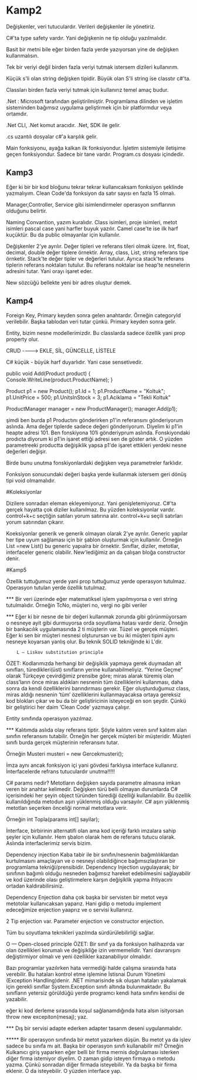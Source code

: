 # Kamp2
Değişkenler, veri tutuculardır. Verileri değişkenler ile yönetiriz.

C#'ta type safety vardır. Yani değişkenin ne tip olduğu yazılmalıdır.

Basit bir metni bile eğer birden fazla yerde yazıyorsan yine de değişken kullanmalısın.

Tek bir veriyi değil birden fazla veriyi tutmak istersem dizileri kullanırım.

Küçük s'li olan string değişken tipidir. Büyük olan S'li string ise classtır c#'ta.

Classları birden fazla veriyi tutmak için kullanırız temel amaç budur.

.Net : Microsoft tarafından geliştirilmiştir. Programlama dilinden ve işletim sisteminden bağımsız uygulama geliştirmek için bir platformdur veya ortamdır.

.Net CLI, .Net komut aracıdır. .Net, SDK ile gelir.

.cs uzantılı dosyalar c#'a karşılık gelir.

Main fonksiyonu, ayağa kalkan ilk fonksiyondur. İşletim sistemiyle iletişime geçen fonksiyondur. Sadece bir tane vardır. Program.cs dosyası içindedir.

<h2> Kamp3 </h2>

Eğer ki bir bir kod bloğunu tekrar tekrar kullanıcaksam fonksiyon şeklinde yazmalıyım. Clean Code'da fonksiyon da satır sayısı en fazla  15 olmalı.

Manager,Controller, Service gibi isimlendirmeler operasyon sınıflarının olduğunu belirtir.

Naming Convantion, yazım kuralıdır. Class isimleri, proje isimleri, metot isimleri pascal case yani harfler buyuk yazılır. Camel case'te ise ilk harf kuçüktür. Bu da public olmayanlar için kullanılır.

Değişkenler 2'ye ayrılır. Değer tipleri ve referans tileri olmak üzere. Int, float, decimal, double değer tiplere örnektir. Array, class, List, string referans tipe örnketir. Stack'te değer tipler ve değerleri tutulur. Ayrıca stack'te referans tiplerin referans noktaları tutulur. Bu referans noktalar ise heap'te nesnelerin adresini tutar. Yani orayı işaret eder.

New sözcüğü bellekte yeni bir adres oluştur demek.

<h2> Kamp4 </h2>

Foreign Key, Primary keyden sonra gelen anahtardır. Örneğin categoryId verilebilir. Başka tablodan veri tutar çünkü. Primary keyden sonra gelir.

Entity, bizim nesne modellerimizdir. Bu classlarda sadece özellik yani prop property olur.

CRUD ----> EKLE, SİL, GÜNCELLE, LİSTELE

C# küçük - büyük harf duyarlıdır. Yani case sensetivedir.

 public void Add(Product product)
        {
            Console.WriteLine(product.ProductName);
        }

Product p1 = new Product();
            p1.Id = 1;
            p1.ProductName = "Koltuk";
            p1.UnitPrice = 500;
            p1.UnitsInStock = 3;
            p1.Aciklama = "Tekli Koltuk"


ProductManager manager = new ProductManager();
            manager.Add(p1);
            
 şimdi ben burda p1 Productını gönderirken p1'in referansını gönderiyorum aslında. Ama değer tiplerde sadece değeri gönderiyorum. Diyelim ki p1'in heapte adresi 101. Ben fonskiyona 101i gönderiyprum aslında. Fonskiyondaki prodıcta diyorum ki p1'in işaret ettiği adresi sen de göster artık. O yüzden parametreeki productta değişiklik yapsa p1'de işaret ettikleri yerdeki nesne değerleri değişir.
 
 Birde bunu unutma fonskiyonlardaki değişken veya parametreler farklıdır.
 
 Fonksiyon sonucundaki değeri başka yerde kullanmak istersem geri dönüş tipi void olmamalıdır.
 
 #Koleksiyonlar
 
 Dizilere sonradan eleman ekleyemiyoruz. Yani genişletemiyoruz. C#'ta gerçek hayatta çok diziler kullanılmaz. Bu yüzden koleksiyonlar vardır.
 control+k+c seçtiğin satıları yorum satırına alır. control+k+u seçili satırları yorum satırından çıkarır. 
 
 Koeksiyonlar generik ve generik olmayan olarak 2'ye ayrılır. Generic yapılar her tipe uyum sağlaması için bir şablon oluşturmak için kullanılır. Örneğin List<int> =new List<int>() bu generic yapıalra bir örnektir. Sınıflar, diziler, metotlar, interfaceler generic olabilir. New'lediğimiz an da çalışan bloğa constructor denir.
 
 #Kamp5
 
 Özellik tuttuğumuz yerde yani prop tuttuğumuz yerde operasyon tutulmaz. Operasyon tutulan yerde özellik tutulmaz.
 
 *** Bir veri üzerinde eğer matematiksel işlem yapılmıyorsa o veri string tutulmalıdır. Örneğin TcNo, müşteri no, vergi no gibi veriler
 
 *** Eğer ki bir nesne de bir değeri kullanmak zorunda gibi görünmüyorsam o nesneye ayit gibi durmuyorsa orda soyutlama hatası vardır deriz. Örneğin bir bankacılık uygulamasında 2 ti müşterin var. Tüzel ve gerçek müşteri. Eğer ki sen bir müşteri nesnesi olşturursan ve bu iki müşteri tipini aynı nesneye koyarsan yanlış olur. Bu teknik SOLID tekniğinde ki L'dir.
 
 		L — Liskov substitution principle
ÖZET: Kodlarımızda herhangi bir değişiklik yapmaya gerek duymadan alt sınıfları, türedikleri(üst) sınıfların yerine kullanabilmeliyiz. “Yerine Geçme” olarak Türkçeye çevirdiğimiz prensibe göre; miras alarak türemiş olan class’ların önce miras aldıkları nesnenin tüm özelliklerini kullanması, daha sonra da kendi özelliklerini barındırması gerekir. Eğer oluşturduğumuz class, miras aldığı nesnenin ‘tüm’ özelliklerini kullanmayacaksa ortaya gereksiz kod blokları çıkar ve bu da bir geliştiricinin isteyeceği en son şeydir. Çünkü bir geliştirici her daim ‘Clean Code’ yazmaya çalışır.
 
 Entity sınıfında operasyon yazılmaz.
 
 *** Kalıtımda aslıda olay referans tiptir. Şöyle kalıtım veren sınıf kalıtım alan sınıfın referansını tutabilir. Örneğin her gerçek müşteri bir müşteridir. Müşteri sınıfı burda gerçek müşterinin referansını tutar.
 
 Örneğin Musteri musteri = new Gercekmusteri();
 
 İmza aynı ancak fonksiyon içi yani gövdesi farklıysa interface kullanırız. İnterfacelerde refrans tutuculardır unutma!!!!!
 
C# params nedir?
Metotların değişken sayıda parametre almasına imkan veren bir anahtar kelimedir. Değişken türü belli olmayan durumlarda C# içerisindeki her şeyin object türünden türediği özelliği kullanılabilir. Bu özellik kullanıldığında metodun aşırı yüklenmiş olduğu varsayılır. C# aşırı yüklenmiş metotları seçerken önceliği normal metotlara verir.
 
 Örneğin int Topla(params int[] sayilar);
  
 İnterface, birbirinin alternatifi olan ama kod içeriği farklı imzalara sahip şeyler için kullanılır. Hem şbalon olarak hem de referans tutucu olarak. Aslında interfaclerimiz servis bizim.
 
 Dependency injection
 Kaba tabir ile bir sınıfın/nesnenin bağımlılıklardan kurtulmasını amaçlayan ve o nesneyi olabildiğince bağımsızlaştıran bir programlama tekniği/prensibidir. Dependency Injection uygulayarak; bir sınıfının bağımlı olduğu nesneden bağımsız hareket edebilmesini sağlayabilir ve kod üzerinde olası geliştirmelere karşın değişiklik yapma ihtiyacını ortadan kaldırabilirsiniz. 
 
 Dependency Enjection daha çok başka bir servisten bir metot veya metotolar kullanıcaksan yaparız. Hani gidip o metodu implement edeceğimize enjection yaaprız ve o servisi kullanırız.
 
 2 Tip enjection var. Parameter enjection ve constructor enjection.
 
 Tüm bu soyutlama teknikleri yazılmda sürdürülebilirliği sağlar.
 
O — Open-closed principle
ÖZET: Bir sınıf ya da fonksiyon halihazırda var olan özellikleri korumalı ve değişikliğe izin vermemelidir. Yani davranışını değiştirmiyor olmalı ve yeni özellikler kazanabiliyor olmalıdır.

Bazı programlar yazılırken hata vermediği halde çalışma sırasında hata verebilir. Bu hataları kontrol etme işlemine İstisnai Durum Yönetimi (Exception Handling)denir. .NET mimarisinde sık oluşan hataları yakalamak için gerekli sınıflar System.Exception sınıfı altında bulunmaktadır. Bu sınıfların yetersiz görüldüğü yerde programcı kendi hata sınıfını kendisi de yazabilir. 

eğer ki kod derleme sırasında koşul sağlanamdığında hata alsın isityorsan throw new excepiton(mesaj); yaz.

*** Dış bir servisi adapte ederken adapter tasarım deseni uygulanmalıdır.
 
***** Bir operasyon sınıfında bir metot yazarken düşün. Bu metot ya da işlev sadece bu sınıfa mı ait. Başka bir operasyon sınıfı kullanabilir mi?
Örneğin Kulkanıcı giriş yaparken eğer belli bir firma mernis doğrulaması isterken diğer firma istemiyor diyelim. O zaman gidip isteyen firmaya o metodu yazma. Çünkü sonradan diğer firmada isteyebilir. Ya da başka bir firma eklenir. O da isteyebilir. O yüzden interface yap.
